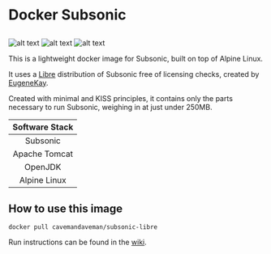 # Docker Subsonic

## 

![alt text][docker] ![alt text][alpine] ![alt text][subsonic]

This is a lightweight docker image for Subsonic, built on top of Alpine Linux.

It uses a [Libre] distribution of Subsonic free of licensing checks, created by [EugeneKay].

Created with minimal and KISS principles, it contains only the parts necessary to run Subsonic, weighing in at just under 250MB.

| Software Stack |
| :------------: |
| Subsonic       |
| Apache Tomcat  |
| OpenJDK        |
| Alpine Linux   |


## How to use this image

```
docker pull cavemandaveman/subsonic-libre
```

Run instructions can be found in the [wiki].


[docker]: http://i.imgur.com/UaMaGdW.png "Docker"
[alpine]: http://i.imgur.com/zzi5aY0.png "Alpine"
[subsonic]: http://i.imgur.com/AhNrCFS.png "Subsonic"
[Libre]: https://github.com/EugeneKay/subsonic
[EugeneKay]: https://github.com/EugeneKay
[wiki]: https://github.com/cavemandaveman
